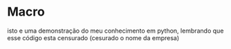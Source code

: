 # Macro
isto e uma demonstração do meu conhecimento em python, lembrando que esse código esta censurado
(cesurado o nome da empresa)

